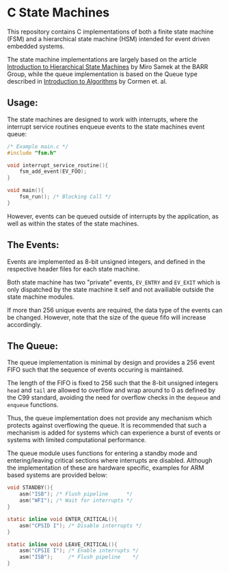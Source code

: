 # C State Machines
This repository contains C implementations of both a finite state machine (FSM) and a hierarchical state machine (HSM) intended for event driven embedded systems.

The state machine implementations are largely based on the article [Introduction to Hierarchical State Machines](https://barrgroup.com/Embedded-Systems/How-To/Introduction-Hierarchical-State-Machines) by Miro Samek at the BARR Group, while the queue implementation is based on the Queue type described in [Introduction to Algorithms](https://mitpress.mit.edu/books/introduction-algorithms-third-edition) by Cormen et. al.

## Usage:
The state machines are designed to work with interrupts, where the interrupt service routines enqueue events to the state machines event queue:
```C
/* Example main.c */
#include "fsm.h"

void interrupt_service_routine(){
    fsm_add_event(EV_FOO);
}

void main(){
    fsm_run(); /* Blocking Call */
}
```
However, events can be queued outside of interrupts by the application, as well as within the states of the state machines.

## The Events:
Events are implemented as 8-bit unsigned integers, and defined in the respective header files for each state machine.

Both state machine has two "private" events, `EV_ENTRY` and `EV_EXIT` which is only dispatched by the state machine it self and not availiable outside the state machine modules.

If more than 256 unique events are required, the data type of the events can be changed. However, note that the size of the queue fifo will increase accordingly.

## The Queue:
The queue implementation is minimal by design and provides a 256 event FIFO such that the sequence of events occuring is maintained.

The length of the FIFO is fixed to 256 such that the 8-bit unsigned integers `head` and `tail` are allowed to overflow and wrap around to 0 as defined by the C99 standard, avoiding the need for overflow checks in the `dequeue` and `enqueue` functions.

Thus, the queue implementation does not provide any mechanism which protects against overflowing the queue. It is recommended that such a mechanism is added for systems which can experience a burst of events or systems with limited computational performance.

The queue module uses functions for entering a standby mode and entering/leaving critical sections where interrupts are disabled. Although the implementation of these are hardware specific, examples for ARM based systems are provided below:
```C
void STANDBY(){
    asm("ISB"); /* Flush pipeline      */
    asm("WFI"); /* Wait for interrupts */
}

static inline void ENTER_CRITICAL(){
    asm("CPSID I"); /* Disable interrupts */
}

static inline void LEAVE_CRITICAL(){
    asm("CPSIE I"); /* Enable interrupts */
    asm("ISB");     /* Flush pipeline    */
}
```
